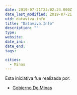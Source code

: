 ```yaml
---
date: 2019-07-21T23:02:24.000Z
date_last_modified: 2019-07-21
uid: dataviva-info
title: "Dataviva.Info"
description: ""
type: 
website: 
date_ini: 
date_end: 
tags:

cities: 
  - Minas
---
```


Esta iniciativa fue realizada por:

- [Gobierno De Minas](/organizaciones/gobierno-de-minas)
